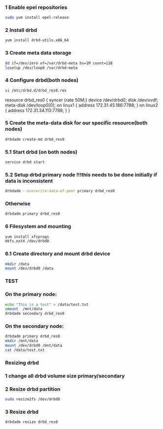 ### 1 Enable epel repositories
```bash
sudo yum install epel-release
```

### 2 Install drbd 
```bash
yum install drbd-utils.x86_64
```
### 3 Create meta data storage
```bash
dd if=/dev/zero of=/var/drbd-meta bs=1M count=128
losetup /dev/loop0 /var/drbd-meta
```
### 4 Configure drbd(both nodes)
```bash
vi /etc/drbd.d/drbd_res0.res
```
resource drbd_res0 {
syncer {rate 50M;}
device     /dev/drbd0;
disk       /dev/xvdf;
meta-disk  /dev/loop0[0];
on linux1 {
    address    172.31.45.186:7788;
}
on linux2 {
    address    172.31.34.113:7788;
}
}

### 5 Create the meta-data disk for our specific resource(both nodes)
```bash
drbdadm create-md drbd_res0
```

### 5.1 Start drbd (on both nodes)
```bash
service drbd start 
```

### 5.2 Setup drbd primary node !!!this needs to be done initially if data is inconsistent
```bash
drbdadm --overwrite-data-of-peer primary drbd_res0
```
### Otherwise
```bash
drbdadm primary drbd_res0
```

### 6 Filesystem and mounting
```bash
yum install xfsprogs
mkfs.ext4 /dev/drbd0
```

### 6.1 Create directory and mount drbd device
```bash
mkdir /data
mount /dev/drbd0 /data
```


### TEST
### On the primary node:
```bash
echo "This is a test" > /data/test.txt
umount  /mnt/data
drbdadm secondary drbd_res0
```

### On the secondary node:
```bash
drbdadm primary drbd_res0
mkdir /mnt/data
mount /dev/drbd0 /mnt/data
cat /data/test.txt
```

### Resizing drbd
### 1 change all drbd volume size primary/secondary
### 2 Resize drbd partition
```bash
sudo resize2fs /dev/drbd0
```

### 3 Resize drbd 
```bash
drbdadm resize drbd_res0
```
